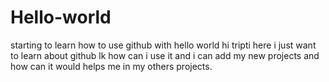 # Hello-world
starting to learn how to use github with hello world
hi tripti here i just want to learn about github lk how can i use it and i can add my new projects and how can it would helps me in my others projects.
